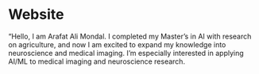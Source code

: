 # Website

“Hello, I am Arafat Ali Mondal. I completed my Master’s in AI with research on agriculture, and now I am excited to expand my knowledge into neuroscience and medical imaging. I’m especially interested in applying AI/ML to medical imaging and neuroscience research.
